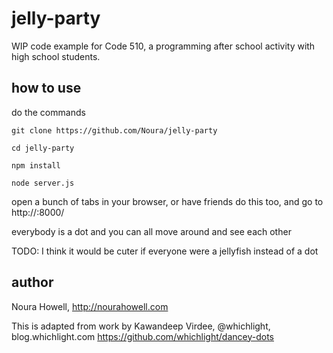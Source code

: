 jelly-party
===========
WIP code example for Code 510, a programming after school activity with high school students.

how to use
----------
do the commands

`git clone https://github.com/Noura/jelly-party`

`cd jelly-party`

`npm install`

`node server.js`

open a bunch of tabs in your browser, or have friends do this too, and go to http://<localhost or your local IP>:8000/

everybody is a dot and you can all move around and see each other

TODO: I think it would be cuter if everyone were a jellyfish instead of a dot

author
------
Noura Howell, http://nourahowell.com

This is adapted from work by
Kawandeep Virdee, @whichlight, blog.whichlight.com
https://github.com/whichlight/dancey-dots
